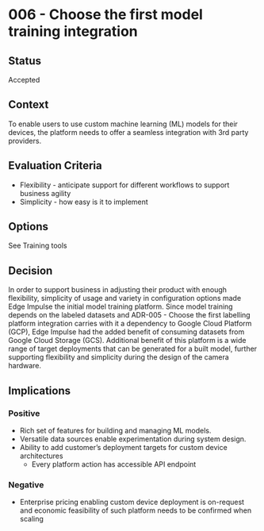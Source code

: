 # 006 - Choose the first model training integration

## Status

Accepted

## Context

To enable users to use custom machine learning (ML) models for their devices, the platform needs to offer a seamless integration with 3rd party providers. 

## Evaluation Criteria

- Flexibility - anticipate support for different workflows to support business agility
- Simplicity - how easy is it to implement

## Options

See Training tools

## Decision

In order to support business in adjusting their product with enough flexibility, simplicity of usage and variety in configuration options made Edge Impulse the initial model training platform. 
Since model training depends on the labeled datasets and ADR-005 - Choose the first labelling platform integration carries with it a dependency to Google Cloud Platform (GCP), Edge Impulse had the added benefit of consuming datasets from Google Cloud Storage (GCS). 
Additional benefit of this platform is a wide range of target deployments that can be generated for a built model, further supporting flexibility and simplicity during the design of the camera hardware. 

## Implications

### Positive

- Rich set of features for building and managing ML models.
- Versatile data sources enable experimentation during system design.
- Ability to add customer’s deployment targets for custom device architectures
    - Every platform action has accessible API endpoint

### Negative

- Enterprise pricing enabling custom device deployment is on-request and economic feasibility of such platform needs to be confirmed when scaling
